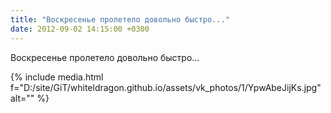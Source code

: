 ```yaml
---
title: "Воскресенье пролетело довольно быстро..."
date: 2012-09-02 14:15:00 +0300
---
```


Воскресенье пролетело довольно быстро...

{% include media.html f="D:/site/GiT/whiteldragon.github.io/assets/vk_photos/1/YpwAbeJijKs.jpg" alt="" %}
